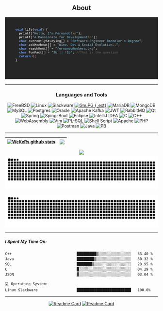 <div align="center">
  
## About
[![MasterHead](github_banner.png)](https://github.com/wekers)


-------------------
### Languages and Tools  
![FreeBSD](https://img.shields.io/badge/-FreeBSD-%23870000?style=for-the-badge&logo=freebsd&logoColor=white) ![Linux](https://img.shields.io/badge/Linux-FCC624?style=for-the-badge&logo=linux&logoColor=black) ![Slackware](https://img.shields.io/badge/-Slackware-%231357BD?style=for-the-badge&logo=slackware&logoColor=white) [![GnuPG {_ext}](https://img.shields.io/badge/GnuPG_Public_Key-333?style=for-the-badge&logo=GNU%20Privacy%20Guard&logoColor=0093DD)](http://pgp.mit.edu/pks/lookup?search=fernando%40wekers.org&op=index") ![MariaDB](https://img.shields.io/badge/MariaDB-003545?style=for-the-badge&logo=mariadb&logoColor=white) ![MongoDB](https://img.shields.io/badge/MongoDB-%234ea94b.svg?style=for-the-badge&logo=mongodb&logoColor=white) ![MySQL](https://img.shields.io/badge/mysql-%2300f.svg?style=for-the-badge&logo=mysql&logoColor=white) ![Postgres](https://img.shields.io/badge/postgres-%23316192.svg?style=for-the-badge&logo=postgresql&logoColor=white) ![Oracle](https://img.shields.io/badge/Oracle-F80000?style=for-the-badge&logo=oracle&logoColor=white) ![Apache Kafka](https://img.shields.io/badge/Apache%20Kafka-000?style=for-the-badge&logo=apachekafka) ![JWT](https://img.shields.io/badge/JWT-black?style=for-the-badge&logo=JSON%20web%20tokens) ![RabbitMQ](https://img.shields.io/badge/Rabbitmq-FF6600?style=for-the-badge&logo=rabbitmq&logoColor=white) ![Qt](https://img.shields.io/badge/Qt-%41CD52.svg?style=for-the-badge&logo=Qt&logoColor=white) ![Spring](https://img.shields.io/badge/spring-%236DB33F.svg?style=for-the-badge&logo=spring&logoColor=white) ![Sping-Boot](https://img.shields.io/badge/Spring_Boot-F2F4F9?style=for-the-badge&logo=spring-boot) ![Eclipse](https://img.shields.io/badge/Eclipse-FE7A16.svg?style=for-the-badge&logo=Eclipse&logoColor=white) ![IntelliJ IDEA](https://img.shields.io/badge/IntelliJIDEA-000000.svg?style=for-the-badge&logo=intellij-idea&logoColor=white) ![C](https://img.shields.io/badge/c-%2300599C.svg?style=for-the-badge&logo=c&logoColor=white) ![C++](https://img.shields.io/badge/c++-%2300599C.svg?style=for-the-badge&logo=c%2B%2B&logoColor=white) ![WebAssembly](https://img.shields.io/badge/WebAssembly-654FF0?style=for-the-badge&logo=WebAssembly&logoColor=white) ![Vim](https://img.shields.io/badge/VIM-%2311AB00.svg?style=for-the-badge&logo=vim&logoColor=white)  ![PL-SQL](https://img.shields.io/badge/PLSQL-F80000?style=for-the-badge&logo=oracle&logoColor=black) ![Shell Script](https://img.shields.io/badge/shell_script-%23121011.svg?style=for-the-badge&logo=gnu-bash&logoColor=white) ![Apache](https://img.shields.io/badge/apache-%23D42029.svg?style=for-the-badge&logo=apache&logoColor=white) ![PHP](https://img.shields.io/badge/php-%23777BB4.svg?style=for-the-badge&logo=php&logoColor=white) ![Postman](https://img.shields.io/badge/Postman-FF6C37?style=for-the-badge&logo=postman&logoColor=white) ![Java](https://img.shields.io/badge/java-%23ED8B00.svg?style=for-the-badge&logo=openjdk&logoColor=white) ![PB](https://img.shields.io/badge/powerbuilder-666?style=for-the-badge&logoColor=white) 
  
-------------------
  

| <a href="https://github.com/wekers/github-readme-stats"><img align="center" src="https://github-readme-stats.vercel.app/api?username=wekers&include_all_commits=false&count_private=false&hide_border=true" alt="WeKeRs github stats" /></a> | <a href="https://github.com/wekers/github-readme-stats"><img align="center" src="https://github-readme-stats.vercel.app/api/top-langs/?username=wekers&include_all_commits=false&count_private=false&layout=compact&hide_progress=true&hide_border=true" /></a> |
| ------------- | ------------- |

![](https://github-readme-streak-stats.herokuapp.com/?user=wekers&hide_border=false)<br/>
![](https://raw.githubusercontent.com/wekers/wekers/output/github-contribution-grid-snake.svg)<br>
<!--- ![snake gif](https://github.com/wekers/wekers/blob/output/github-contribution-grid-snake.gif) --->
<picture>
  <img
    alt="github contribution grid snake animation"
    src="https://raw.githubusercontent.com/wekers/wekers/output/github-contribution-grid-snake.svg"
  />
</picture>
<!-- 
![](https://github-readme-stats.vercel.app/api?username=wekers&hide_border=false&include_all_commits=false&count_private=false)<br/>
![](https://github-readme-streak-stats.herokuapp.com/?user=wekers&hide_border=false)<br/>
-->
</div>

-------------------
<div align="left">
  
##### I Spent My Time On:
<!--START_SECTION:waka-->

```txt
C++                              █████████▒░░░░░░░░░░░░░░░   33.40 %
Java                             ████████▒░░░░░░░░░░░░░░░░   30.32 %
SQL                              ███████▒░░░░░░░░░░░░░░░░░   28.95 %
C                                █░░░░░░░░░░░░░░░░░░░░░░░░   04.29 %
JSON                             ▓░░░░░░░░░░░░░░░░░░░░░░░░   03.04 %
```

<!--END_SECTION:waka-->
```text
💻 Operating System:
Linux Slackware                  █████████████████████████   100.0%
```
------
</div>
<div align="center">
  
[![Readme Card](https://github-readme-stats.vercel.app/api/pin?username=wekers&repo=desafio-consulta-vendas)](https://github.com/wekers/desafio-consulta-vendas)
[![Readme Card](https://github-readme-stats.vercel.app/api/pin/?username=wekers&repo=PedidosProdutos)](https://github.com/wekers/PedidosProdutos)

</div>

